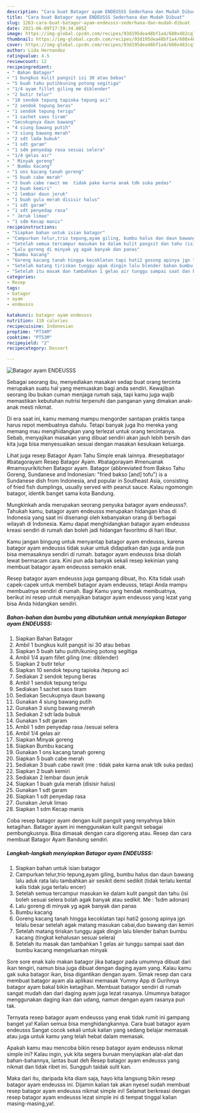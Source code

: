```yaml
---
description: "Cara buat Batagor ayam ENDEUSSS Sederhana dan Mudah Dibuat"
title: "Cara buat Batagor ayam ENDEUSSS Sederhana dan Mudah Dibuat"
slug: 1263-cara-buat-batagor-ayam-endeusss-sederhana-dan-mudah-dibuat
date: 2021-06-09T17:59:34.885Z
image: https://img-global.cpcdn.com/recipes/93d195dea48bf1a4/680x482cq70/batagor-ayam-endeusss-foto-resep-utama.jpg
thumbnail: https://img-global.cpcdn.com/recipes/93d195dea48bf1a4/680x482cq70/batagor-ayam-endeusss-foto-resep-utama.jpg
cover: https://img-global.cpcdn.com/recipes/93d195dea48bf1a4/680x482cq70/batagor-ayam-endeusss-foto-resep-utama.jpg
author: Lida Hernandez
ratingvalue: 4.5
reviewcount: 12
recipeingredient:
- " Bahan Batagor"
- "1 bungkus kulit pangsit isi 30 atau bebas"
- "5 buah tahu putihkuning potong segitiga"
- "1/4 ayam fillet giling me diblender"
- "2 butir telur"
- "10 sendok tepung tapioka tepung aci"
- "2 sendok tepung beras"
- "1 sendok tepung terigu"
- "1 sachet saos tiram"
- "Secukupnya daun bawang"
- "4 siung bawang putih"
- "3 siung bawang merah"
- "2 sdt lada bubuk"
- "1 sdt garam"
- "1 sdm penyedap rasa sesuai selera"
- "1/4 gelas air"
- " Minyak goreng"
- " Bumbu kacang"
- "1 ons kacang tanah goreng"
- "5 buah cabe merah"
- "3 buah cabe rawit me  tidak pake karna anak tdk suka pedas"
- "2 buah kemiri"
- "2 lembar daun jeruk"
- "1 buah gula merah disisir halus"
- "1 sdt garam"
- "1 sdt penyedap rasa"
- " Jeruk limao"
- "1 sdm Kecap manis"
recipeinstructions:
- "Siapkan bahan untuk isian batagor"
- "Campurkan telur,trio tepung,ayam giling, bumbu halus dan daun bawang lalu aduk rata lalu tambahkan air sesikit demi sedikit (tidak terlalu kental kalis tidak juga terlalu encer)"
- "Setelah semua tercampur masukan ke dalam kulit pangsit dan tahu (isi boleh sesuai selera bolah agak banyak atau sedikit. Me : 1sdm adonan)"
- "Lalu goreng di minyak yg agak banyak dan panas"
- "Bumbu kacang"
- "Goreng kacang tanah hingga kecoklatan tapi hati2 gosong apinya jgn telalu besar setelah agak matang masukan cabai,duo bawang dan kemiri"
- "Setelah matang tiriskan tunggu agak dingin lalu blender bahan bumbu kacang (tingkat kehalusan sesuai selera)"
- "Setelah itu masak dan tambahkan 1 gelas air tunggu sampai saat dan bumbu kacang mengeluarkan minyak"
categories:
- Resep
tags:
- batagor
- ayam
- endeusss

katakunci: batagor ayam endeusss 
nutrition: 110 calories
recipecuisine: Indonesian
preptime: "PT34M"
cooktime: "PT53M"
recipeyield: "2"
recipecategory: Dessert

---
```



![Batagor ayam ENDEUSSS](https://img-global.cpcdn.com/recipes/93d195dea48bf1a4/680x482cq70/batagor-ayam-endeusss-foto-resep-utama.jpg)

Sebagai seorang ibu, menyediakan masakan sedap buat orang tercinta merupakan suatu hal yang memuaskan bagi anda sendiri. Kewajiban seorang ibu bukan cuman menjaga rumah saja, tapi kamu juga wajib memastikan kebutuhan nutrisi terpenuhi dan panganan yang dimakan anak-anak mesti nikmat.

Di era  saat ini, kamu memang mampu mengorder santapan praktis tanpa harus repot membuatnya dahulu. Tetapi banyak juga lho mereka yang memang mau menghidangkan yang terlezat untuk orang tercintanya. Sebab, menyajikan masakan yang dibuat sendiri akan jauh lebih bersih dan kita juga bisa menyesuaikan sesuai dengan masakan kesukaan keluarga. 

Lihat juga resep Batagor Ayam Tahu Simple enak lainnya. #resepbatagor #batagorayam Resep Batagor Ayam. #batagorayam #menuanak #mamsyurikitchen Batagor ayam. Batagor (abbreviated from Bakso Tahu Goreng, Sundanese and Indonesian: &#34;fried bakso [and] tofu&#34;) is a Sundanese dish from Indonesia, and popular in Southeast Asia, consisting of fried fish dumplings, usually served with peanut sauce. Kalau ngomongin batagor, identik banget sama kota Bandung.

Mungkinkah anda merupakan seorang penyuka batagor ayam endeusss?. Tahukah kamu, batagor ayam endeusss merupakan hidangan khas di Indonesia yang saat ini disenangi oleh kebanyakan orang di berbagai wilayah di Indonesia. Kamu dapat menghidangkan batagor ayam endeusss kreasi sendiri di rumah dan boleh jadi hidangan favoritmu di hari libur.

Kamu jangan bingung untuk menyantap batagor ayam endeusss, karena batagor ayam endeusss tidak sukar untuk didapatkan dan juga anda pun bisa memasaknya sendiri di rumah. batagor ayam endeusss bisa diolah lewat bermacam cara. Kini pun ada banyak sekali resep kekinian yang membuat batagor ayam endeusss semakin enak.

Resep batagor ayam endeusss juga gampang dibuat, lho. Kita tidak usah capek-capek untuk membeli batagor ayam endeusss, tetapi Anda mampu membuatnya sendiri di rumah. Bagi Kamu yang hendak membuatnya, berikut ini resep untuk menyajikan batagor ayam endeusss yang lezat yang bisa Anda hidangkan sendiri.

<!--inarticleads1-->

##### Bahan-bahan dan bumbu yang dibutuhkan untuk menyiapkan Batagor ayam ENDEUSSS:

1. Siapkan  Bahan Batagor
1. Ambil 1 bungkus kulit pangsit isi 30 atau bebas
1. Siapkan 5 buah tahu putih/kuning potong segitiga
1. Ambil 1/4 ayam fillet giling (me: diblender)
1. Siapkan 2 butir telur
1. Siapkan 10 sendok tepung tapioka /tepung aci
1. Sediakan 2 sendok tepung beras
1. Ambil 1 sendok tepung terigu
1. Sediakan 1 sachet saos tiram
1. Sediakan Secukupnya daun bawang
1. Gunakan 4 siung bawang putih
1. Gunakan 3 siung bawang merah
1. Sediakan 2 sdt lada bubuk
1. Gunakan 1 sdt garam
1. Ambil 1 sdm penyedap rasa /sesuai selera
1. Ambil 1/4 gelas air
1. Siapkan  Minyak goreng
1. Siapkan  Bumbu kacang
1. Gunakan 1 ons kacang tanah goreng
1. Siapkan 5 buah cabe merah
1. Sediakan 3 buah cabe rawit (me : tidak pake karna anak tdk suka pedas)
1. Siapkan 2 buah kemiri
1. Sediakan 2 lembar daun jeruk
1. Siapkan 1 buah gula merah (disisir halus)
1. Gunakan 1 sdt garam
1. Siapkan 1 sdt penyedap rasa
1. Gunakan  Jeruk limao
1. Siapkan 1 sdm Kecap manis


Coba resep batagor ayam dengan kulit pangsit yang renyahnya bikin ketagihan. Batagor ayam ini menggunakan kulit pangsit sebagai pembungkusnya. Bisa dimasak dengan cara digoreng atau. Resep dan cara membuat Batagor Ayam Bandung sendiri. 

<!--inarticleads2-->

##### Langkah-langkah menyiapkan Batagor ayam ENDEUSSS:

1. Siapkan bahan untuk isian batagor
1. Campurkan telur,trio tepung,ayam giling, bumbu halus dan daun bawang lalu aduk rata lalu tambahkan air sesikit demi sedikit (tidak terlalu kental kalis tidak juga terlalu encer)
1. Setelah semua tercampur masukan ke dalam kulit pangsit dan tahu (isi boleh sesuai selera bolah agak banyak atau sedikit. Me : 1sdm adonan)
1. Lalu goreng di minyak yg agak banyak dan panas
1. Bumbu kacang
1. Goreng kacang tanah hingga kecoklatan tapi hati2 gosong apinya jgn telalu besar setelah agak matang masukan cabai,duo bawang dan kemiri
1. Setelah matang tiriskan tunggu agak dingin lalu blender bahan bumbu kacang (tingkat kehalusan sesuai selera)
1. Setelah itu masak dan tambahkan 1 gelas air tunggu sampai saat dan bumbu kacang mengeluarkan minyak


Sore sore enak kalo makan batagor jika batagor pada umumnya dibuat dari ikan tengiri, namun bisa juga dibuat dengan daging ayam yang. Kalau kamu gak suka batagor ikan, bisa digantikan dengan ayam. Simak resep dan cara membuat batagor ayam ala aplikasi memasak Yummy App di Gurihnya batagor ayam bakal bikin ketagihan. Membuat batagor sendiri di rumah sangat mudah dan dari daging ayam juga lezat rasanya. Umumnya batagor menggunakan daging ikan dan udang, namun dengan ayam rasanya pun tak. 

Ternyata resep batagor ayam endeusss yang enak tidak rumit ini gampang banget ya! Kalian semua bisa menghidangkannya. Cara buat batagor ayam endeusss Sangat cocok sekali untuk kalian yang sedang belajar memasak atau juga untuk kamu yang telah hebat dalam memasak.

Apakah kamu mau mencoba bikin resep batagor ayam endeusss nikmat simple ini? Kalau ingin, yuk kita segera buruan menyiapkan alat-alat dan bahan-bahannya, lantas buat deh Resep batagor ayam endeusss yang nikmat dan tidak ribet ini. Sungguh taidak sulit kan. 

Maka dari itu, daripada kita diam saja, hayo kita langsung bikin resep batagor ayam endeusss ini. Dijamin kalian tak akan nyesel sudah membuat resep batagor ayam endeusss nikmat simple ini! Selamat berkreasi dengan resep batagor ayam endeusss lezat simple ini di tempat tinggal kalian masing-masing,ya!.

